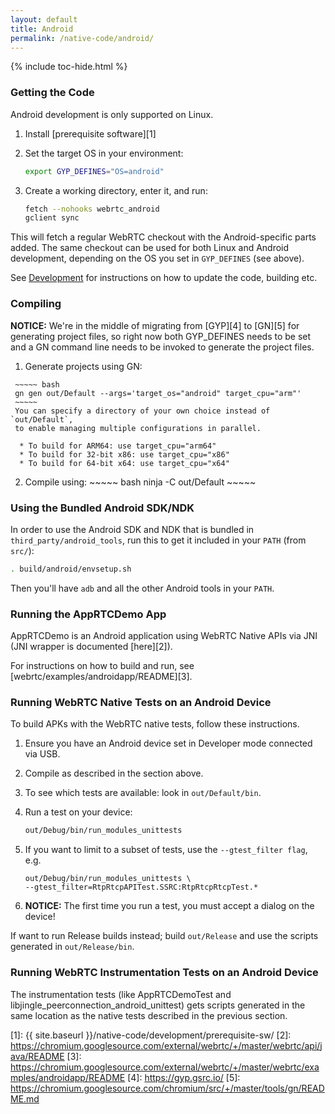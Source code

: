 ```yaml
---
layout: default
title: Android
permalink: /native-code/android/
---
```



{% include toc-hide.html %}


### Getting the Code

Android development is only supported on Linux.

  1. Install [prerequisite software][1]

  2. Set the target OS in your environment:

     ~~~~~ bash
     export GYP_DEFINES="OS=android"
     ~~~~~

  3. Create a working directory, enter it, and run:

     ~~~~~ bash
     fetch --nohooks webrtc_android
     gclient sync
     ~~~~~

This will fetch a regular WebRTC checkout with the Android-specific parts
added. The same checkout can be used for both Linux and Android development,
depending on the OS you set in `GYP_DEFINES` (see above).

See [Development](/native-code/development/) for instructions on how to update
the code, building etc.

### Compiling

**NOTICE:** We're in the middle of migrating from [GYP][4] to [GN][5] for
generating project files, so right now both GYP_DEFINES needs to be set and a GN
command line needs to be invoked to generate the project files.

   1. Generate projects using GN:

     ~~~~~ bash
     gn gen out/Default --args='target_os="android" target_cpu="arm"'
     ~~~~~
     You can specify a directory of your own choice instead of `out/Default`,
     to enable managing multiple configurations in parallel.

      * To build for ARM64: use target_cpu="arm64"
      * To build for 32-bit x86: use target_cpu="x86"
      * To build for 64-bit x64: use target_cpu="x64"

   2. Compile using:
     ~~~~~ bash
     ninja -C out/Default
     ~~~~~

### Using the Bundled Android SDK/NDK

In order to use the Android SDK and NDK that is bundled in
`third_party/android_tools`, run this to get it included in your `PATH` (from
`src/`):

~~~~~ bash
. build/android/envsetup.sh
~~~~~

Then you'll have `adb` and all the other Android tools in your `PATH`.


### Running the AppRTCDemo App

AppRTCDemo is an Android application using WebRTC Native APIs via JNI (JNI
wrapper is documented [here][2]).

For instructions on how to build and run, see
[webrtc/examples/androidapp/README][3].


### Running WebRTC Native Tests on an Android Device

To build APKs with the WebRTC native tests, follow these instructions.

  1. Ensure you have an Android device set in Developer mode connected via
     USB.

  2. Compile as described in the section above.

  3. To see which tests are available: look in `out/Default/bin`.

  4. Run a test on your device:

     ~~~~~ bash
     out/Debug/bin/run_modules_unittests
     ~~~~~

  5. If you want to limit to a subset of tests, use the `--gtest_filter flag`,
     e.g.

     ~~~~~
     out/Debug/bin/run_modules_unittests \
     --gtest_filter=RtpRtcpAPITest.SSRC:RtpRtcpRtcpTest.*
     ~~~~~

  6. **NOTICE:** The first time you run a test, you must accept a dialog on
     the device!

If want to run Release builds instead; build `out/Release` and use the scripts
generated in `out/Release/bin`.


### Running WebRTC Instrumentation Tests on an Android Device

The instrumentation tests (like AppRTCDemoTest and
libjingle_peerconnection_android_unittest) gets scripts generated in the same
location as the native tests described in the previous section.


[1]: {{ site.baseurl }}/native-code/development/prerequisite-sw/
[2]: https://chromium.googlesource.com/external/webrtc/+/master/webrtc/api/java/README
[3]: https://chromium.googlesource.com/external/webrtc/+/master/webrtc/examples/androidapp/README
[4]: https://gyp.gsrc.io/
[5]: https://chromium.googlesource.com/chromium/src/+/master/tools/gn/README.md
